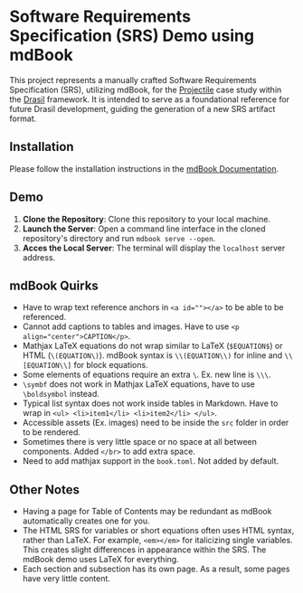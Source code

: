 # Software Requirements Specification (SRS) Demo using mdBook

This project represents a manually crafted Software Requirements Specification (SRS), utilizing mdBook, for the [Projectile](https://jacquescarette.github.io/Drasil/examples/projectile/SRS/srs/Projectile_SRS.html)
case study within the [Drasil](https://github.com/JacquesCarette/Drasil) framework. It is intended to serve as a foundational reference for future Drasil development, guiding the generation of a new SRS artifact format.

## Installation

Please follow the installation instructions in the [mdBook Documentation](https://rust-lang.github.io/mdBook/guide/installation.html).

## Demo

1. **Clone the Repository**: Clone this repository to your local machine.
2. **Launch the Server**: Open a command line interface in the cloned repository's directory and run `mdbook serve --open`.
3. **Acces the Local Server**: The terminal will display the `localhost` server address.

## mdBook Quirks

- Have to wrap text reference anchors in `<a id=""></a>` to be able to be referenced.
- Cannot add captions to tables and images. Have to use `<p align="center">CAPTION</p>`.
- Mathjax LaTeX equations do not wrap similar to LaTeX (`$EQUATION$`) or HTML (`\(EQUATION\)`). mdBook syntax is `\\(EQUATION\\)` for inline and `\\[EQUATION\\]` for block equations.
- Some elements of equations require an extra `\`. Ex. new line is `\\\`.
- `\symbf` does not work in Mathjax LaTeX equations, have to use `\boldsymbol` instead.
- Typical list syntax does not work inside tables in Markdown. Have to wrap in `<ul> <li>item1</li> <li>item2</li> </ul>`.
- Accessible assets (Ex. images) need to be inside the `src` folder in order to be rendered.
- Sometimes there is very little space or no space at all between components. Added `</br>` to add extra space.
- Need to add mathjax support in the `book.toml`. Not added by default.

## Other Notes

- Having a page for Table of Contents may be redundant as mdBook automatically creates one for you.
- The HTML SRS for variables or short equations often uses HTML syntax, rather than LaTeX. For example, `<em></em>` for italicizing single variables. This creates slight differences in appearance within the SRS. The mdBook demo uses LaTeX for everything.
- Each section and subsection has its own page. As a result, some pages have very little content.
